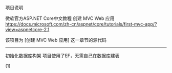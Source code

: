 项目说明

微软官方ASP.NET Core中文教程    创建 MVC Web 应用
https://docs.microsoft.com/zh-cn/aspnet/core/tutorials/first-mvc-app/?view=aspnetcore-2.1

该项目为 [创建 MVC Web 应用] 这一章节的源代码

------------------------------
初始化数据库构架
项目使用了EF，无需自己在数据库建表

(1)
